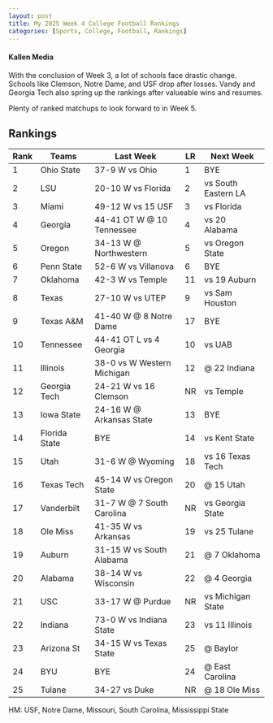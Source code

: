 ```yaml
---
layout: post
title: My 2025 Week 4 College Football Rankings
categories: [Sports, College, Football, Rankings]
---
```


#### Kallen Media

With the conclusion of Week 3, a lot of schools face drastic change.  Schools like Clemson, Notre Dame, and USF drop after losses.  Vandy and Georgia Tech also spring up the rankings after valueable wins and resumes.

Plenty of ranked matchups to look forward to in Week 5.

## Rankings

|Rank | Teams         | Last Week                  | LR | Next Week           |        
|---- |---------------|----------------------------|----|---------------------|
|1    | Ohio State    | 37-9 W vs Ohio             | 1  | BYE                 |
|2    | LSU           | 20-10 W vs Florida         | 2  | vs South Eastern LA |
|3    | Miami         | 49-12 W vs 15 USF          | 3  | vs Florida          |
|4    | Georgia       | 44-41 OT W @ 10 Tennessee  | 4  | vs 20 Alabama       |
|5    | Oregon        | 34-13 W @ Northwestern     | 5  | vs Oregon State     |
|6    | Penn State    | 52-6 W vs Villanova        | 6  | BYE                 |
|7    | Oklahoma      | 42-3 W vs Temple           | 11 | vs 19 Auburn        |
|8    | Texas         | 27-10 W vs UTEP            | 9  | vs Sam Houston      |
|9    | Texas A&M     | 41-40 W @ 8 Notre Dame     | 17 | BYE                 |
|10   | Tennessee     | 44-41 OT L vs 4 Georgia    | 10 | vs UAB              |
|11   | Illinois      | 38-0 vs W Western Michigan | 12 | @ 22 Indiana        |
|12   | Georgia Tech  | 24-21 W vs 16 Clemson      | NR | vs Temple           |
|13   | Iowa State    | 24-16 W @ Arkansas State   | 13 | BYE                 |
|14   | Florida State | BYE                        | 14 | vs Kent State       |
|15   | Utah          | 31-6 W @ Wyoming           | 18 | vs 16 Texas Tech    |
|16   | Texas Tech    | 45-14 W vs Oregon State    | 20 | @ 15 Utah           |
|17   | Vanderbilt    | 31-7 W @ 7 South Carolina  | NR | vs Georgia State    |
|18   | Ole Miss      | 41-35 W vs Arkansas        | 19 | vs 25 Tulane        |
|19   | Auburn        | 31-15 W vs South Alabama   | 21 | @ 7 Oklahoma        |
|20   | Alabama       | 38-14 W vs Wisconsin       | 22 | @ 4 Georgia         |
|21   | USC           | 33-17 W @ Purdue           | NR | vs Michigan State   |
|22   | Indiana       | 73-0 W vs Indiana State    | 23 | vs 11 Illinois      |
|23   | Arizona St    | 34-15 W vs Texas State     | 25 | @ Baylor            |
|24   | BYU           | BYE                        | 24 | @ East Carolina     |
|25   | Tulane        | 34-27 vs Duke              | NR | @ 18 Ole Miss       |

HM: USF, Notre Dame, Missouri, South Carolina, Mississippi State
